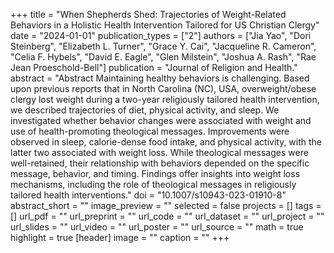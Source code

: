 +++
title = "When Shepherds Shed: Trajectories of Weight-Related Behaviors in a Holistic Health Intervention Tailored for US Christian Clergy"
date = "2024-01-01"
publication_types = ["2"]
authors = ["Jia Yao", "Dori Steinberg", "Elizabeth L. Turner", "Grace Y. Cai", "Jacqueline R. Cameron", "Celia F. Hybels", "David E. Eagle", "Glen Milstein", "Joshua A. Rash", "Rae Jean Proeschold-Bell"]
publication = "Journal of Religion and Health." 
abstract = "Abstract Maintaining healthy behaviors is challenging. Based upon previous reports that in North Carolina (NC), USA, overweight/obese clergy lost weight during a two-year religiously tailored health intervention, we described trajectories of diet, physical activity, and sleep. We investigated whether behavior changes were associated with weight and use of health-promoting theological messages. Improvements were observed in sleep, calorie-dense food intake, and physical activity, with the latter two associated with weight loss. While theological messages were well-retained, their relationship with behaviors depended on the specific message, behavior, and timing. Findings offer insights into weight loss mechanisms, including the role of theological messages in religiously tailored health interventions."
doi = "10.1007/s10943-023-01910-8"
abstract_short = ""
image_preview = ""
selected = false
projects = []
tags = []
url_pdf = ""
url_preprint = ""
url_code = ""
url_dataset = ""
url_project = ""
url_slides = ""
url_video = ""
url_poster = ""
url_source = ""
math = true
highlight = true
[header]
image = ""
caption = ""
+++
